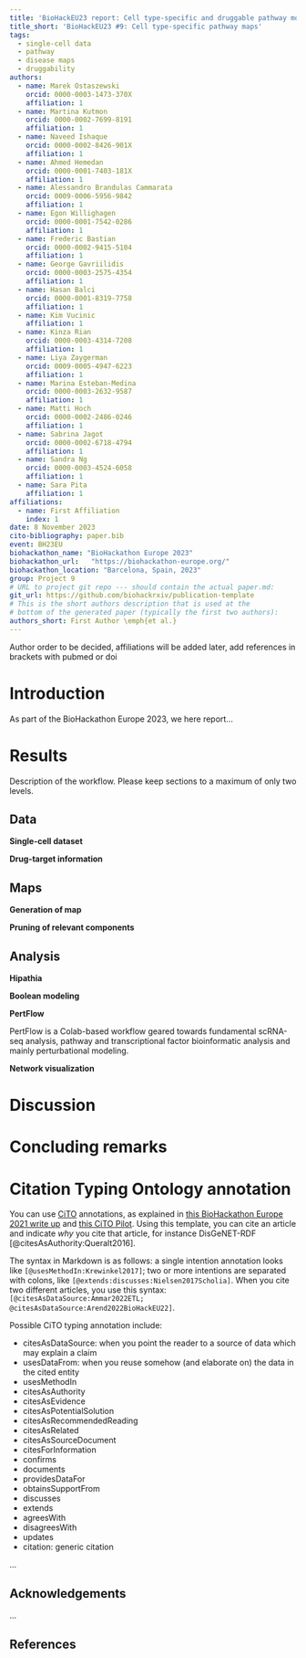 ```yaml
---
title: 'BioHackEU23 report: Cell type-specific and druggable pathway models and maps'
title_short: 'BioHackEU23 #9: Cell type-specific pathway maps'
tags:
  - single-cell data
  - pathway
  - disease maps
  - druggability
authors:
  - name: Marek Ostaszewski
    orcid: 0000-0003-1473-370X
    affiliation: 1
  - name: Martina Kutmon
    orcid: 0000-0002-7699-8191
    affiliation: 1
  - name: Naveed Ishaque
    orcid: 0000-0002-8426-901X
    affiliation: 1
  - name: Ahmed Hemedan
    orcid: 0000-0001-7403-181X
    affiliation: 1
  - name: Alessandro Brandulas Cammarata
    orcid: 0009-0006-5956-9842
    affiliation: 1
  - name: Egon Willighagen
    orcid: 0000-0001-7542-0286
    affiliation: 1
  - name: Frederic Bastian
    orcid: 0000-0002-9415-5104
    affiliation: 1
  - name: George Gavriilidis
    orcid: 0000-0003-2575-4354
    affiliation: 1
  - name: Hasan Balci
    orcid: 0000-0001-8319-7758
    affiliation: 1
  - name: Kim Vucinic
    affiliation: 1
  - name: Kinza Rian
    orcid: 0000-0003-4314-7208
    affiliation: 1
  - name: Liya Zaygerman
    orcid: 0009-0005-4947-6223
    affiliation: 1
  - name: Marina Esteban-Medina
    orcid: 0000-0003-2632-9587
    affiliation: 1
  - name: Matti Hoch
    orcid: 0000-0002-2486-0246
    affiliation: 1
  - name: Sabrina Jagot
    orcid: 0000-0002-6718-4794
    affiliation: 1
  - name: Sandra Ng
    orcid: 0000-0003-4524-6058
    affiliation: 1
  - name: Sara Pita
    affiliation: 1
affiliations:
  - name: First Affiliation
    index: 1
date: 8 November 2023
cito-bibliography: paper.bib
event: BH23EU
biohackathon_name: "BioHackathon Europe 2023"
biohackathon_url:   "https://biohackathon-europe.org/"
biohackathon_location: "Barcelona, Spain, 2023"
group: Project 9
# URL to project git repo --- should contain the actual paper.md:
git_url: https://github.com/biohackrxiv/publication-template
# This is the short authors description that is used at the
# bottom of the generated paper (typically the first two authors):
authors_short: First Author \emph{et al.}
---
```


Author order to be decided, affiliations will be added later, add references in brackets with pubmed or doi

# Introduction

As part of the BioHackathon Europe 2023, we here report...

# Results

Description of the workflow.
Please keep sections to a maximum of only two levels.

## Data

**Single-cell dataset**

**Drug-target information**

## Maps

**Generation of map**

**Pruning of relevant components**

## Analysis

**Hipathia**

**Boolean modeling**

**PertFlow**

PertFlow is a Colab-based workflow geared towards fundamental scRNA-seq analysis, pathway and transcriptional factor bioinformatic analysis and mainly perturbational modeling.

**Network visualization**

# Discussion

# Concluding remarks



# Citation Typing Ontology annotation

You can use [CiTO](http://purl.org/spar/cito/2018-02-12) annotations, as explained in [this BioHackathon Europe 2021 write up](https://raw.githubusercontent.com/biohackrxiv/bhxiv-metadata/main/doc/elixir_biohackathon2021/paper.md) and [this CiTO Pilot](https://www.biomedcentral.com/collections/cito).
Using this template, you can cite an article and indicate _why_ you cite that article, for instance DisGeNET-RDF [@citesAsAuthority:Queralt2016].

The syntax in Markdown is as follows: a single intention annotation looks like
`[@usesMethodIn:Krewinkel2017]`; two or more intentions are separated
with colons, like `[@extends:discusses:Nielsen2017Scholia]`. When you cite two
different articles, you use this syntax: `[@citesAsDataSource:Ammar2022ETL; @citesAsDataSource:Arend2022BioHackEU22]`.

Possible CiTO typing annotation include:

* citesAsDataSource: when you point the reader to a source of data which may explain a claim
* usesDataFrom: when you reuse somehow (and elaborate on) the data in the cited entity
* usesMethodIn
* citesAsAuthority
* citesAsEvidence
* citesAsPotentialSolution
* citesAsRecommendedReading
* citesAsRelated
* citesAsSourceDocument
* citesForInformation
* confirms
* documents
* providesDataFor
* obtainsSupportFrom
* discusses
* extends
* agreesWith
* disagreesWith
* updates
* citation: generic citation

...

## Acknowledgements

...

## References

